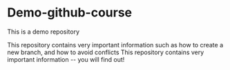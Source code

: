 # Demo-github-course
This is a demo repository

This repository contains very important information such as how to create a new branch, and how to avoid conflicts
This repository contains very important information -- you will find out!
